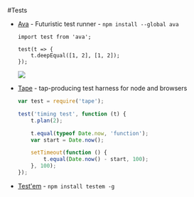 #Tests

* [Ava](https://github.com/sindresorhus/ava) - Futuristic test runner - `npm install --global ava`
    
    ```ecmascript
    import test from 'ava';
    
    test(t => {
        t.deepEqual([1, 2], [1, 2]);
    });
    ```
    
    ![](https://github.com/sindresorhus/ava/raw/master/screenshot-mini-reporter.gif)

* [Tape](https://github.com/substack/tape) - tap-producing test harness for node and browsers

    ```javascript
    var test = require('tape');
    
    test('timing test', function (t) {
        t.plan(2);
    
        t.equal(typeof Date.now, 'function');
        var start = Date.now();
    
        setTimeout(function () {
            t.equal(Date.now() - start, 100);
        }, 100);
    });
    ```
    
* [Test'em](https://github.com/testem/testem) - `npm install testem -g`
